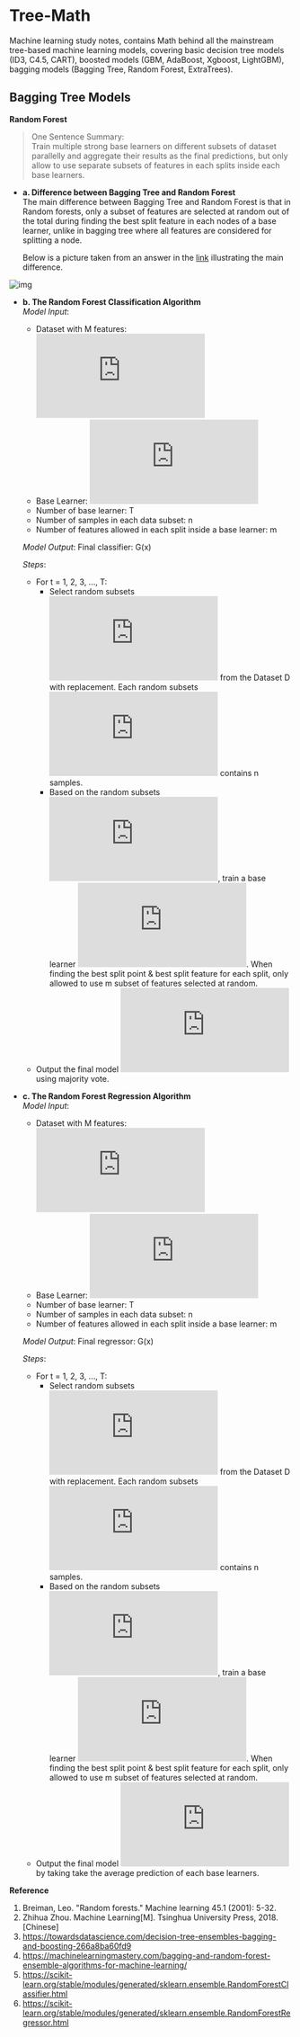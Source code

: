 Tree-Math
============
Machine learning study notes, contains Math behind all the mainstream tree-based machine learning models, covering basic decision tree models (ID3, C4.5, CART), boosted models (GBM, AdaBoost, Xgboost, LightGBM), bagging models (Bagging Tree, Random Forest, ExtraTrees).  

Bagging Tree Models
------------
**Random Forest**
> One Sentence Summary:  
Train multiple strong base learners on different subsets of dataset parallelly and aggregate their results as the final predictions, but only allow to use separate subsets of features in each splits inside each base learners.  

- **a. Difference between Bagging Tree and Random Forest**  
The main difference between Bagging Tree and Random Forest is that in Random forests, only a subset of features are selected at random out of the total during finding the best split feature in each nodes of a base learner, unlike in bagging tree where all features are considered for splitting a node.  

  Below is a picture taken from an answer in the [link](https://stats.stackexchange.com/questions/264129/what-is-the-difference-between-bagging-and-random-forest-if-only-one-explanatory) illustrating the main difference.  

![img](./source_photo/RF_vs_Bagging.png)

- **b. The Random Forest Classification Algorithm**  
*Model Input*:  
  - Dataset with M features: ![img](https://latex.codecogs.com/svg.latex?%5Csmall%20D%20%3D%20%5C%7B%28x1%2Cy1%29%2C%20...%2C%20%28x_i%2C%20y_i%29%2C%20...%2C%20%28x_N%2C%20y_N%29%5C%7D%20%2C%20y_i%20%5Cin%20%5C%7B-1%2C1%5C%7D%2C%20x_i%20%5Cin%20%5Cboldsymbol%7BR%7D%5EM)  
  - Base Learner: ![img](https://latex.codecogs.com/svg.latex?%5Cepsilon%28x%29)
  - Number of base learner: T
  - Number of samples in each data subset: n
  - Number of features allowed in each split inside a base learner: m

  *Model Output*: Final classifier: G(x)  

  *Steps*:  
  - For t = 1, 2, 3, ..., T: 
    - Select random subsets ![img](https://latex.codecogs.com/svg.latex?D_%7Bsubset_t%7D) from the Dataset D with replacement. Each random subsets ![img](https://latex.codecogs.com/svg.latex?D_%7Bsubset_t%7D) contains n samples. 
    - Based on the random subsets ![img](https://latex.codecogs.com/svg.latex?D_%7Bsubset_t%7D), train a base learner ![img](https://latex.codecogs.com/svg.latex?%5Cepsilon_t%28x%29). When finding the best split point & best split feature for each split, only allowed to use m subset of features selected at random.  
  - Output the final model ![img](https://latex.codecogs.com/svg.latex?%5Csmall%20G%28x%29%20%3D%20%5Cunderset%7By%5Cin%20%5C%7B-1%2C1%5C%7D%7D%7Bargmin%7D%20%5Csum_%7Bt%3D1%7D%5E%7BT%7D%20%5Cmathbb%7BI%7D%28%5Cepsilon_t%28x%29%20%3D%20y%29) using majority vote. 

- **c. The Random Forest Regression Algorithm**  
*Model Input*:  
  - Dataset with M features: ![img](https://latex.codecogs.com/svg.latex?%5Csmall%20D%20%3D%20%5C%7B%28x1%2Cy1%29%2C%20...%2C%20%28x_i%2C%20y_i%29%2C%20...%2C%20%28x_N%2C%20y_N%29%5C%7D%20%2C%20y_i%20%5Cin%20%5Cboldsymbol%7BR%7D%2C%20x_i%20%5Cin%20%5Cboldsymbol%7BR%7D%5EM)  
  - Base Learner: ![img](https://latex.codecogs.com/svg.latex?%5Cepsilon%28x%29)
  - Number of base learner: T
  - Number of samples in each data subset: n
  - Number of features allowed in each split inside a base learner: m

  *Model Output*: Final regressor: G(x)  

  *Steps*:  
  - For t = 1, 2, 3, ..., T: 
    - Select random subsets ![img](https://latex.codecogs.com/svg.latex?D_%7Bsubset_t%7D) from the Dataset D with replacement. Each random subsets ![img](https://latex.codecogs.com/svg.latex?D_%7Bsubset_t%7D) contains n samples. 
    - Based on the random subsets ![img](https://latex.codecogs.com/svg.latex?D_%7Bsubset_t%7D), train a base learner ![img](https://latex.codecogs.com/svg.latex?%5Cepsilon_t%28x%29). When finding the best split point & best split feature for each split, only allowed to use m subset of features selected at random.  
  - Output the final model ![img](https://latex.codecogs.com/svg.latex?%5Csmall%20G%28x%29%20%3D%20%5Cfrac%7B1%7D%7BT%7D%20%5Csum_%7Bt%3D1%7D%5E%7BT%7D%5Cepsilon_t%28x%29) by taking take the average prediction of each base learners.  

**Reference**  

1. Breiman, Leo. "Random forests." Machine learning 45.1 (2001): 5-32.  
2. Zhihua Zhou. Machine Learning[M]. Tsinghua University Press, 2018. [Chinese]  
3. https://towardsdatascience.com/decision-tree-ensembles-bagging-and-boosting-266a8ba60fd9  
4. https://machinelearningmastery.com/bagging-and-random-forest-ensemble-algorithms-for-machine-learning/   
5. https://scikit-learn.org/stable/modules/generated/sklearn.ensemble.RandomForestClassifier.html  
6. https://scikit-learn.org/stable/modules/generated/sklearn.ensemble.RandomForestRegressor.html

